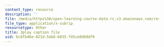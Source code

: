 ```yaml
---
content_type: resource
description: ''
file: /media/https%3A/open-learning-course-data-rc.s3.amazonaws.com/res-10-001-making-science-and-engineering-pictures-a-practical-guide-to-presenting-your-work-spring-2016/bc8fb46e021d5eb8b035f45ce8d69df9_7wOsPc0XtpY.vtt
file_type: application/x-subrip
resourcetype: Other
title: 3play caption file
uid: bc8fb46e-021d-5eb8-b035-f45ce8d69df9
---
```

